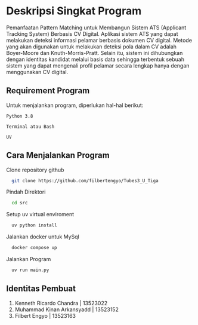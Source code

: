 # Deskripsi Singkat Program

Pemanfaatan Pattern Matching untuk Membangun Sistem ATS (Applicant Tracking System) Berbasis CV Digital. Aplikasi sistem ATS yang dapat melakukan deteksi informasi pelamar berbasis dokumen CV digital. Metode yang akan digunakan untuk melakukan deteksi pola dalam CV adalah Boyer-Moore dan Knuth-Morris-Pratt. Selain itu, sistem ini dihubungkan dengan identitas kandidat melalui basis data sehingga terbentuk sebuah sistem yang dapat mengenali profil pelamar secara lengkap hanya dengan menggunakan CV digital.

## Requirement Program

Untuk menjalankan program, diperlukan hal-hal berikut:

`Python 3.8`

`Terminal atau Bash`

`UV`


## Cara Menjalankan Program



Clone repository github

```bash
  git clone https://github.com/filbertengyo/Tubes3_U_Tiga
```

Pindah Direktori

```bash
  cd src
```
Setup uv virtual enviroment

```bash
  uv python install
```

Jalankan docker untuk MySql

```bash
  docker compose up
```
Jalankan Program

```bash
  uv run main.py
```
## Identitas Pembuat

1. Kenneth Ricardo Chandra    | 13523022
2. Muhammad Kinan Arkansyadd  | 13523152
3. Filbert Engyo              | 13523163

